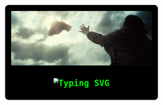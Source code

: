 <div align="center" style="background:#000; padding:20px; border-radius:12px; color:#00FF00; font-family:'VT323', monospace;">

  <!-- Mr Bean Banner GIF -->
  <img src="b.gif.gif" width="100%" height="180px" style="border-radius:4px;" />

  <!-- Typing Animation -->
  <h1>
    <img src="https://readme-typing-svg.herokuapp.com?font=VT323&size=38&duration=3000&pause=1000&color=00FF00&center=true&vCenter=true&width=500&lines=Hello+World!_;I+am+Bhuvanesh!_;Passionate+Developer!_;Open+Source+Contributor!_;" alt="Typing SVG" />
  </h1>

</div>
